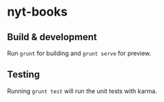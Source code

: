 # nyt-books

## Build & development

Run `grunt` for building and `grunt serve` for preview.

## Testing

Running `grunt test` will run the unit tests with karma.
